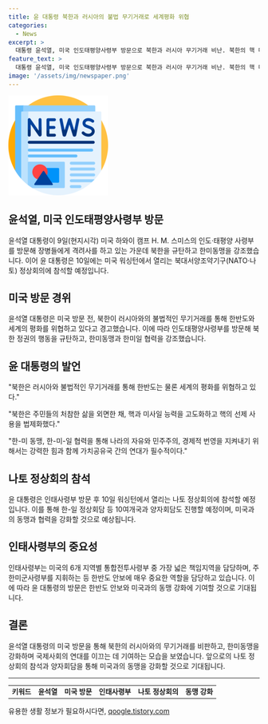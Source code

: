 ```yaml
---
title: 윤 대통령 북한과 러시아의 불법 무기거래로 세계평화 위협
categories:
  - News
excerpt: >
  대통령 윤석열, 미국 인도태평양사령부 방문으로 북한과 러시아 무기거래 비난. 북한의 핵 미사일 고도화에 대비하는 한미동맹 강조. 2024 환태평양훈련을 건너뛰며 함께 했다. 이번 방문은 29년 만인데, 한반도 안보에 매우 중요한 역할을 담당하는 인태사령부의 중요성 강조. 사령관에 보국훈장 수여하고, 나토 정상회의 참석을 위해 미국을 방문할 예정.
feature_text: >
  대통령 윤석열, 미국 인도태평양사령부 방문으로 북한과 러시아 무기거래 비난. 북한의 핵 미사일 고도화에 대비하는 한미동맹 강조. 2024 환태평양훈련을 건너뛰며 함께 했다. 이번 방문은 29년 만인데, 한반도 안보에 매우 중요한 역할을 담당하는 인태사령부의 중요성 강조. 사령관에 보국훈장 수여하고, 나토 정상회의 참석을 위해 미국을 방문할 예정.
image: '/assets/img/newspaper.png'
---
```


<p><img src="/assets/img/newspaper.png" alt="kimp 속보" /></p>

<h2>윤석열, 미국 인도태평양사령부 방문</h2>

<p data-ke-size="size16">윤석열 대통령이 9일(현지시각) 미국 하와이 캠프 H. M. 스미스의 인도·태평양 사령부를 방문해 장병들에게 격려사를 하고 있는 가운데 북한을 규탄하고 한미동맹을 강조했습니다. 이어 윤 대통령은 10일에는 미국 워싱턴에서 열리는 북대서양조약기구(NATO·나토) 정상회의에 참석할 예정입니다.</p>

<h2 data-ke-size="size26">미국 방문 경위</h2>

<p data-ke-size="size16">윤석열 대통령은 미국 방문 전, 북한이 러시아와의 불법적인 무기거래를 통해 한반도와 세계의 평화를 위협하고 있다고 경고했습니다. 이에 따라 인도태평양사령부를 방문해 북한 정권의 행동을 규탄하고, 한미동맹과 한미일 협력을 강조했습니다.</p>

<h2 data-ke-size="size26">윤 대통령의 발언</h2>

<p data-ke-size="size16">"북한은 러시아와 불법적인 무기거래를 통해 한반도는 물론 세계의 평화를 위협하고 있다."</p>

<p data-ke-size="size16">"북한은 주민들의 처참한 삶을 외면한 채, 핵과 미사일 능력을 고도화하고 핵의 선제 사용을 법제화했다."</p>

<p data-ke-size="size16">"한-미 동맹, 한-미-일 협력을 통해 나라의 자유와 민주주의, 경제적 번영을 지켜내기 위해서는 강력한 힘과 함께 가치공유국 간의 연대가 필수적이다."</p>

<h2 data-ke-size="size26">나토 정상회의 참석</h2>

<p data-ke-size="size16">윤 대통령은 인태사령부 방문 후 10일 워싱턴에서 열리는 나토 정상회의에 참석할 예정입니다. 이를 통해 한-일 정상회담 등 10여개국과 양자회담도 진행할 예정이며, 미국과의 동맹과 협력을 강화할 것으로 예상됩니다.</p>

<h2 data-ke-size="size26">인태사령부의 중요성</h2>

<p data-ke-size="size16">인태사령부는 미국의 6개 지역별 통합전투사령부 중 가장 넓은 책임지역을 담당하며, 주한미군사령부를 지휘하는 등 한반도 안보에 매우 중요한 역할을 담당하고 있습니다. 이에 따라 윤 대통령의 방문은 한반도 안보와 미국과의 동맹 강화에 기여할 것으로 기대됩니다.</p>

<h2 data-ke-size="size26">결론</h2>

<p data-ke-size="size16">윤석열 대통령의 미국 방문을 통해 북한의 러시아와의 무기거래를 비판하고, 한미동맹을 강화하며 국제사회의 연대를 이끄는 데 기여하는 모습을 보였습니다. 앞으로의 나토 정상회의 참석과 양자회담을 통해 미국과의 동맹을 강화할 것으로 기대됩니다.</p>

<hr>

<table>
<tbody>
<tr>
<td style="text-align: center; height: 17px;"><b>키워드</b></td>
<td style="text-align: center; height: 17px;"><b>윤석열</b></td>
<td style="text-align: center; height: 17px;"><b>미국 방문</b></td>
<td style="text-align: center; height: 17px;"><b>인태사령부</b></td>
<td style="text-align: center; height: 17px;"><b>나토 정상회의</b></td>
<td style="text-align: center; height: 17px;"><b>동맹 강화</b></td>
</tr>
</tbody>
</table>
유용한 생활 정보가 필요하시다면, <a href="https://qoogle.tistory.com" rel="dofollow">qoogle.tistory.com</a>


